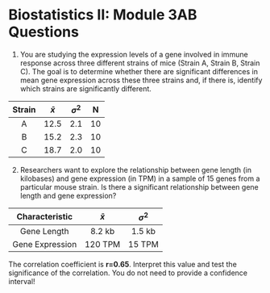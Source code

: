 # Biostatistics II: Module 3AB Questions

1. You are studying the expression levels of a gene involved in immune response across three different strains of mice (Strain A, Strain B, Strain C). The goal is to determine whether there are significant differences in mean gene expression across these three strains and, if there is, identify which strains are significantly different. 

|Strain| $\bar{x}$ | $\sigma^2$|	N|
|:---:|:---:|:---:|:---:|
|A | 12.5 | 2.1 | 10|
|B | 15.2 |	2.3 | 10 |
|C | 18.7 |	2.0 | 10 |

2. Researchers want to explore the relationship between gene length (in kilobases) and gene expression (in TPM) in a sample of 15 genes from a particular mouse strain. Is there a significant relationship between gene length and gene expression? 

|Characteristic| $\bar{x}$ | $\sigma^2$|
|:---:|:---:|:---:|
|Gene Length | 8.2 kb |1.5 kb | 
|Gene Expression| 120 TPM |	15 TPM | 

The correlation coefficient is **r=0.65**. Interpret this value and test the significance of the correlation. You do not need to provide a confidence interval! 


